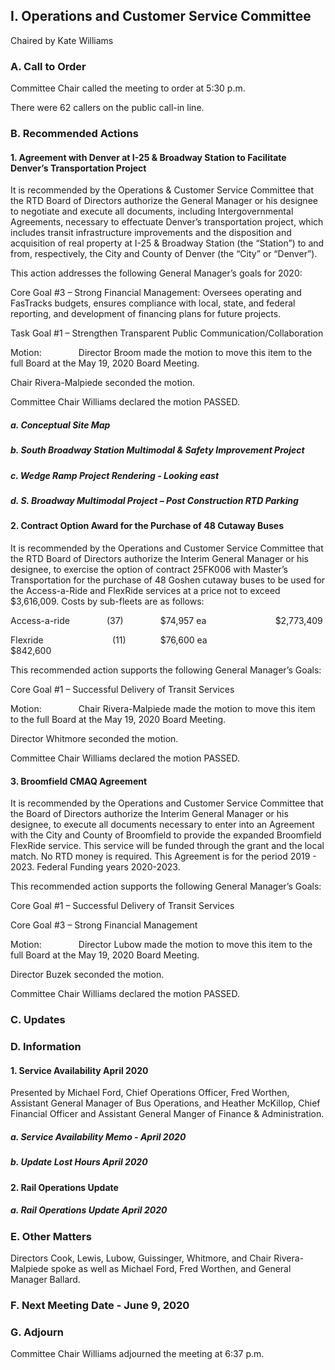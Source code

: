 ## I. Operations and Customer Service Committee

Chaired by Kate Williams

### A. Call to Order

Committee Chair called the meeting to order at 5:30 p.m.

There were 62 callers on the public call-in line.

### B. Recommended Actions

#### 1. Agreement with Denver at I-25 & Broadway Station to Facilitate Denver’s Transportation Project

It is recommended by the Operations & Customer Service Committee that the RTD Board of Directors authorize the General Manager or his designee to negotiate and execute all documents, including Intergovernmental Agreements, necessary to effectuate Denver’s transportation project, which includes transit infrastructure improvements and the disposition and acquisition of real property at I-25 & Broadway Station (the “Station”) to and from, respectively, the City and County of Denver (the “City” or “Denver”).

This action addresses the following General Manager’s goals for 2020:

Core Goal #3 – Strong Financial Management: Oversees operating and FasTracks budgets, ensures compliance with local, state, and federal reporting, and development of financing plans for future projects.

Task Goal #1 – Strengthen Transparent Public Communication/Collaboration

Motion:               Director Broom made the motion to move this item to the full Board at the May 19, 2020 Board Meeting.

Chair Rivera-Malpiede seconded the motion.

Committee Chair Williams declared the motion PASSED.

##### a. Conceptual Site Map

##### b. South Broadway Station Multimodal & Safety Improvement Project

##### c. Wedge Ramp Project Rendering - Looking east

##### d. S. Broadway Multimodal Project – Post Construction RTD Parking

#### 2. Contract Option Award for the Purchase of 48 Cutaway Buses

It is recommended by the Operations and Customer Service Committee that the RTD Board of Directors authorize the Interim General Manager or his designee, to exercise the option of contract 25FK006 with Master’s Transportation for the purchase of 48 Goshen cutaway buses to be used for the Access-a-Ride and FlexRide services at a price not to exceed $3,616,009. Costs by sub-fleets are as follows:

Access-a-ride               (37)                $74,957 ea                            $2,773,409

Flexride                            (11)               $76,600 ea                                   $842,600

This recommended action supports the following General Manager’s Goals:

Core Goal #1 – Successful Delivery of Transit Services

Motion:               Chair Rivera-Malpiede made the motion to move this item to the full Board at the May 19, 2020 Board Meeting.

Director Whitmore seconded the motion.

Committee Chair Williams declared the motion PASSED.

#### 3. Broomfield CMAQ Agreement

It is recommended by the Operations and Customer Service Committee that the Board of Directors authorize the Interim General Manager or his designee, to execute all documents necessary to enter into an Agreement with the City and County of Broomfield to provide the expanded Broomfield FlexRide service. This service will be funded through the grant and the local match. No RTD money is required. This Agreement is for the period 2019 - 2023. Federal Funding years 2020-2023.

This recommended action supports the following General Manager’s Goals:

Core Goal #1 – Successful Delivery of Transit Services

Core Goal #3 – Strong Financial Management

Motion:               Director Lubow made the motion to move this item to the full Board at the May 19, 2020 Board Meeting.

Director Buzek seconded the motion.

Committee Chair Williams declared the motion PASSED.

### C. Updates

### D. Information

#### 1. Service Availability April 2020

Presented by Michael Ford, Chief Operations Officer, Fred Worthen, Assistant General Manager of Bus Operations, and Heather McKillop, Chief Financial Officer and Assistant General Manger of Finance & Administration.

##### a. Service Availability Memo - April 2020

##### b. Update Lost Hours April 2020

#### 2. Rail Operations Update

##### a. Rail Operations Update April 2020

### E. Other Matters

Directors Cook, Lewis, Lubow, Guissinger, Whitmore, and Chair Rivera-Malpiede spoke as well as Michael Ford, Fred Worthen, and General Manager Ballard.

### F. Next Meeting Date - June 9, 2020

### G. Adjourn

Committee Chair Williams adjourned the meeting at 6:37 p.m.